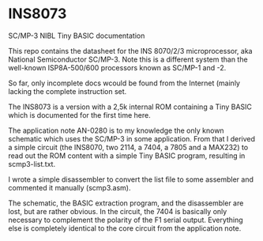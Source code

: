 # INS8073
 SC/MP-3 NIBL Tiny BASIC documentation

This repo contains the datasheet for the INS 8070/2/3 microprocessor, aka National Semiconductor SC/MP-3.
Note this is a different system than the well-known ISP8A-500/600 processors known as SC/MP-1 and -2.

So far, only incomplete docs wcould be found from the Internet (mainly lacking the complete instruction set.

The INS8073 is a version with a 2,5k internal ROM containing a Tiny BASIC which is documented for the first time here.

The application note AN-0280 is to my knowledge the only known schematic which uses the SC/MP-3 in some application.
From that I derived a simple circuit (the INS8070, two 2114, a 7404, a 7805 and a MAX232) to read out the ROM content
with a simple Tiny BASIC program, resulting in scmp3-list.txt.

I wrote a simple disassembler to convert the list file to some assembler and commented it manually (scmp3.asm).

The schematic, the BASIC extraction program, and the disassembler are lost, but are rather obvious.
In the circuit, the 7404 is basically only necessary to complement the polarity of the F1 serial output.
Everything else is completely identical to the core circuit from the application note.